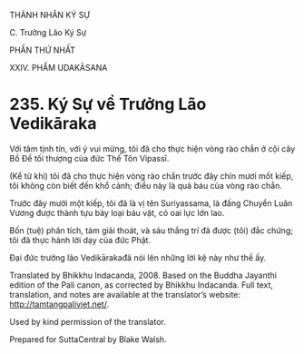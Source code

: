 THÁNH NHÂN KÝ SỰ

C. Trưởng Lão Ký Sự

PHẦN THỨ NHẤT

XXIV. PHẨM UDAKĀSANA

# 235\. Ký Sự về Trưởng Lão Vedikāraka

Với tâm tịnh tín, với ý vui mừng, tôi đã cho thực hiện vòng rào chắn ở cội cây Bồ Đề tối thượng của đức Thế Tôn Vipassī.

(Kể từ khi) tôi đã cho thực hiện vòng rào chắn trước đây chín mươi mốt kiếp, tôi không còn biết đến khổ cảnh; điều này là quả báu của vòng rào chắn.

Trước đây mười một kiếp, tôi đã là vị tên Suriyassama, là đấng Chuyển Luân Vương được thành tựu bảy loại báu vật, có oai lực lớn lao.

Bốn (tuệ) phân tích, tám giải thoát, và sáu thắng trí đã được (tôi) đắc chứng; tôi đã thực hành lời dạy của đức Phật.

Đại đức trưởng lão Vedikārakađã nói lên những lời kệ này như thế ấy.

Translated by Bhikkhu Indacanda, 2008. Based on the Buddha Jayanthi edition of the Pali canon, as corrected by Bhikkhu Indacanda. Full text, translation, and notes are available at the translator’s website: http://tamtangpaliviet.net/.

Used by kind permission of the translator.

Prepared for SuttaCentral by Blake Walsh.